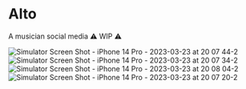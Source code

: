 # Alto
A musician social media 
⚠️ WIP ⚠️ 



![Simulator Screen Shot - iPhone 14 Pro - 2023-03-23 at 20 07 44-2](https://user-images.githubusercontent.com/66916881/227726984-20e74f06-edff-4e06-a0da-cf3528f1836e.png)
![Simulator Screen Shot - iPhone 14 Pro - 2023-03-23 at 20 07 34-2](https://user-images.githubusercontent.com/66916881/227726985-bc0a603c-74f2-4a8a-9259-e5627dac0657.png)
![Simulator Screen Shot - iPhone 14 Pro - 2023-03-23 at 20 08 04-2](https://user-images.githubusercontent.com/66916881/227726986-ca697265-4e30-4e55-a579-859d58fc76f6.png)
![Simulator Screen Shot - iPhone 14 Pro - 2023-03-23 at 20 07 20-2](https://user-images.githubusercontent.com/66916881/227726987-1b5bdf01-9eca-471b-8528-b81f219e35d7.png)
